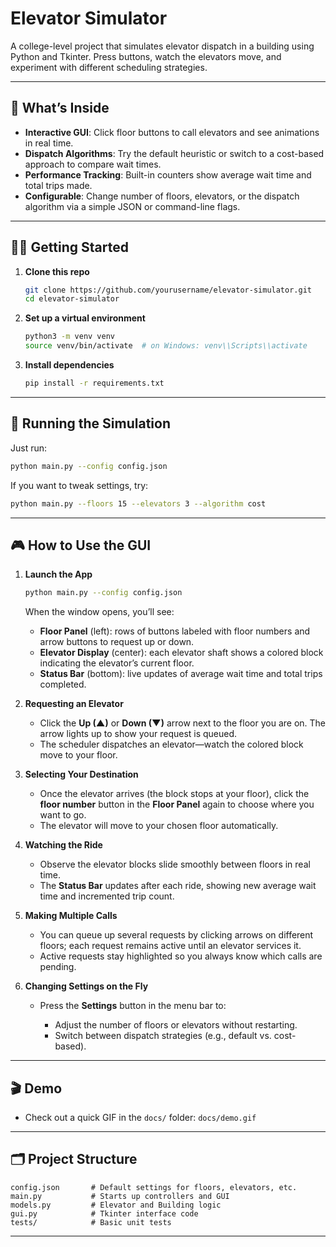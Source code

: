 # Elevator Simulator

A college-level project that simulates elevator dispatch in a building using Python and Tkinter. Press buttons, watch the elevators move, and experiment with different scheduling strategies.

---

## 🚀 What’s Inside

* **Interactive GUI**: Click floor buttons to call elevators and see animations in real time.
* **Dispatch Algorithms**: Try the default heuristic or switch to a cost-based approach to compare wait times.
* **Performance Tracking**: Built-in counters show average wait time and total trips made.
* **Configurable**: Change number of floors, elevators, or the dispatch algorithm via a simple JSON or command-line flags.

---

## 👩‍💻 Getting Started

1. **Clone this repo**

   ```bash
   git clone https://github.com/yourusername/elevator-simulator.git
   cd elevator-simulator
   ```
2. **Set up a virtual environment**

   ```bash
   python3 -m venv venv
   source venv/bin/activate  # on Windows: venv\\Scripts\\activate
   ```
3. **Install dependencies**

   ```bash
   pip install -r requirements.txt
   ```

---

## 🏃 Running the Simulation

Just run:

```bash
python main.py --config config.json
```

If you want to tweak settings, try:

```bash
python main.py --floors 15 --elevators 3 --algorithm cost
```

---

## 🎮 How to Use the GUI

1. **Launch the App**

   ```bash
   python main.py --config config.json
   ```

   When the window opens, you’ll see:

   * **Floor Panel** (left): rows of buttons labeled with floor numbers and arrow buttons to request up or down.
   * **Elevator Display** (center): each elevator shaft shows a colored block indicating the elevator’s current floor.
   * **Status Bar** (bottom): live updates of average wait time and total trips completed.

2. **Requesting an Elevator**

   * Click the **Up (▲)** or **Down (▼)** arrow next to the floor you are on. The arrow lights up to show your request is queued.
   * The scheduler dispatches an elevator—watch the colored block move to your floor.

3. **Selecting Your Destination**

   * Once the elevator arrives (the block stops at your floor), click the **floor number** button in the **Floor Panel** again to choose where you want to go.
   * The elevator will move to your chosen floor automatically.

4. **Watching the Ride**

   * Observe the elevator blocks slide smoothly between floors in real time.
   * The **Status Bar** updates after each ride, showing new average wait time and incremented trip count.

5. **Making Multiple Calls**

   * You can queue up several requests by clicking arrows on different floors; each request remains active until an elevator services it.
   * Active requests stay highlighted so you always know which calls are pending.

6. **Changing Settings on the Fly**

   * Press the **Settings** button in the menu bar to:

     * Adjust the number of floors or elevators without restarting.
     * Switch between dispatch strategies (e.g., default vs. cost-based).

---

## 🎬 Demo

* Check out a quick GIF in the `docs/` folder: `docs/demo.gif`

---

## 🗂️ Project Structure

```text
config.json       # Default settings for floors, elevators, etc.
main.py           # Starts up controllers and GUI
models.py         # Elevator and Building logic
gui.py            # Tkinter interface code
tests/            # Basic unit tests
```

---

